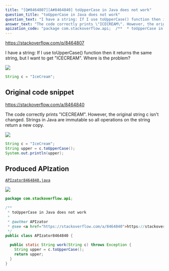 ```yaml
---
title: "[Q#8464807][A#8464840] toUpperCase in Java does not work"
question_title: "toUpperCase in Java does not work"
question_text: "I have a string: If I use toUpperCase() function then it returns the same string, but I want to get \"ICECREAM\". Where is the problem?"
answer_text: "The code correctly prints \"ICECREAM\". However, the original string c isn't changed. Strings in Java are immutable so all operations on the string return a new copy."
apization_code: "package com.stackoverflow.api;  /**  * toUpperCase in Java does not work  *  * @author APIzator  * @see <a href=\"https://stackoverflow.com/a/8464840\">https://stackoverflow.com/a/8464840</a>  */ public class APIzator8464840 {    public static String work(String c) throws Exception {     String upper = c.toUpperCase();     return upper;   } }"
---
```


https://stackoverflow.com/q/8464807

I have a string:
If I use toUpperCase() function then it returns the same string, but I want to get &quot;ICECREAM&quot;.
Where is the problem?


<div class="code-logo"><img src="/stackoverflow.png" /></div>

```java
String c = "IceCream";
```


## Original code snippet

https://stackoverflow.com/a/8464840

The code
correctly prints &quot;ICECREAM&quot;. However, the original string c isn&#x27;t changed. Strings in Java are immutable so all operations on the string return a new copy.

<div class="code-logo"><img src="/stackoverflow.png" /></div>

```java
String c = "IceCream";
String upper = c.toUpperCase();
System.out.println(upper);
```

## Produced APIzation

[`APIzator8464840.java`](https://github.com/pasqualesalza/apization-temp-data/raw/master/search/APIzator8464840.java)

<div class="code-logo"><img src="/apizator.png" /></div>

```java
package com.stackoverflow.api;

/**
 * toUpperCase in Java does not work
 *
 * @author APIzator
 * @see <a href="https://stackoverflow.com/a/8464840">https://stackoverflow.com/a/8464840</a>
 */
public class APIzator8464840 {

  public static String work(String c) throws Exception {
    String upper = c.toUpperCase();
    return upper;
  }
}

```